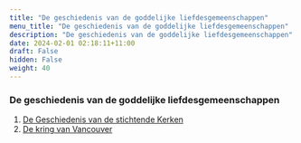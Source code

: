 ```yaml
---
title: "De geschiedenis van de goddelijke liefdesgemeenschappen"
menu_title: "De geschiedenis van de goddelijke liefdesgemeenschappen"
description: "De geschiedenis van de goddelijke liefdesgemeenschappen"
date: 2024-02-01 02:18:11+11:00
draft: False
hidden: False
weight: 40
---
```

### De geschiedenis van de goddelijke liefdesgemeenschappen

1. [De Geschiedenis van de stichtende Kerken](/10-nl-divine-love-community/10-4-nl-history-of-dl-communities/10-4-1-nl-history-of-founding-churches/)
2. [De kring van Vancouver](/10-nl-divine-love-community/10-4-nl-history-of-dl-communities/10-4-2-nl-vancouver-circle/)
